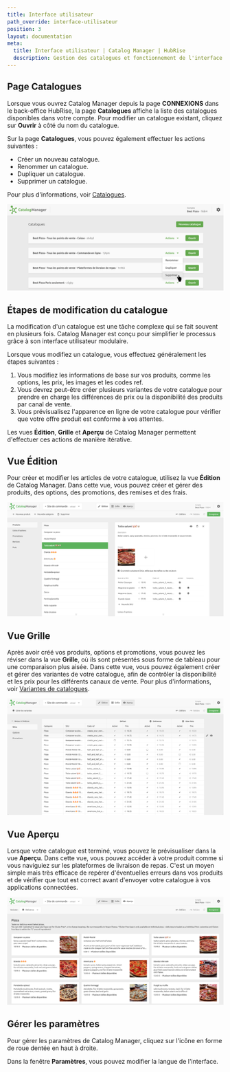 ```yaml
---
title: Interface utilisateur
path_override: interface-utilisateur
position: 3
layout: documentation
meta:
  title: Interface utilisateur | Catalog Manager | HubRise
  description: Gestion des catalogues et fonctionnement de l'interface utilisateur. Synchronisez les catalogues entre votre logiciel de caisse et vos applications.
---
```


## Page Catalogues

Lorsque vous ouvrez Catalog Manager depuis la page **CONNEXIONS** dans le back-office HubRise, la page **Catalogues** affiche la liste des catalogues disponibles dans votre compte.
Pour modifier un catalogue existant, cliquez sur **Ouvrir** à côté du nom du catalogue.

Sur la page **Catalogues**, vous pouvez également effectuer les actions suivantes :

- Créer un nouveau catalogue.
- Renommer un catalogue.
- Dupliquer un catalogue.
- Supprimer un catalogue.

Pour plus d'informations, voir [Catalogues](/apps/catalog-manager/catalogs).

![Liste de catalogues Catalog Manager](./images/001-2x-catalog-list.png)

## Étapes de modification du catalogue

La modification d'un catalogue est une tâche complexe qui se fait souvent en plusieurs fois.
Catalog Manager est conçu pour simplifier le processus grâce à son interface utilisateur modulaire.

Lorsque vous modifiez un catalogue, vous effectuez généralement les étapes suivantes :

1. Vous modifiez les informations de base sur vos produits, comme les options, les prix, les images et les codes ref.
2. Vous devrez peut-être créer plusieurs variantes de votre catalogue pour prendre en charge les différences de prix ou la disponibilité des produits par canal de vente.
3. Vous prévisualisez l'apparence en ligne de votre catalogue pour vérifier que votre offre produit est conforme à vos attentes.

Les vues **Édition**, **Grille** et **Aperçu** de Catalog Manager permettent d'effectuer ces actions de manière itérative.

## Vue Édition

Pour créer et modifier les articles de votre catalogue, utilisez la vue **Édition** de Catalog Manager.
Dans cette vue, vous pouvez créer et gérer des produits, des options, des promotions, des remises et des frais.

![Vue Édition Catalog Manager](./images/019-edit-view.png)

## Vue Grille

Après avoir créé vos produits, options et promotions, vous pouvez les réviser dans la vue **Grille**, où ils sont présentés sous forme de tableau pour une comparaison plus aisée.
Dans cette vue, vous pouvez également créer et gérer des variantes de votre catalogue, afin de contrôler la disponibilité et les prix pour les différents canaux de vente. Pour plus d'informations, voir [Variantes de catalogues](/apps/catalog-manager/variants).

![Vue Grille Catalog Manager](./images/020-grid-view.png)

## Vue Aperçu

Lorsque votre catalogue est terminé, vous pouvez le prévisualiser dans la vue **Aperçu**.
Dans cette vue, vous pouvez accéder à votre produit comme si vous naviguiez sur les plateformes de livraison de repas.
C'est un moyen simple mais très efficace de repérer d'éventuelles erreurs dans vos produits et de vérifier que tout est correct avant d'envoyer votre catalogue à vos applications connectées.

![Vue Aperçu Catalog Manager](./images/021-preview-view.png)

## Gérer les paramètres

Pour gérer les paramètres de Catalog Manager, cliquez sur l'icône en forme de roue dentée en haut à droite.

Dans la fenêtre **Paramètres**, vous pouvez modifier la langue de l'interface.
